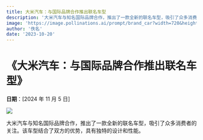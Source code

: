 ```yaml
---
title: 大米汽车：与国际品牌合作推出联名车型
description: '大米汽车与知名国际品牌合作，推出了一款全新的联名车型，吸引了众多消费者的关注'
image: 'https://image.pollinations.ai/prompt/brand_car?width=720&height=480&seed=52'
author: '佚名'
date: '2023-10-20'
---
```


# 《大米汽车：与国际品牌合作推出联名车型》

**日期**：[2024 年 11 月 5 日]

![](https://image.pollinations.ai/prompt/brand_car?width=720&height=480&seed=52)

大米汽车与知名国际品牌合作，推出了一款全新的联名车型，吸引了众多消费者的关注。该车型结合了双方的优势，具有独特的设计和性能。
